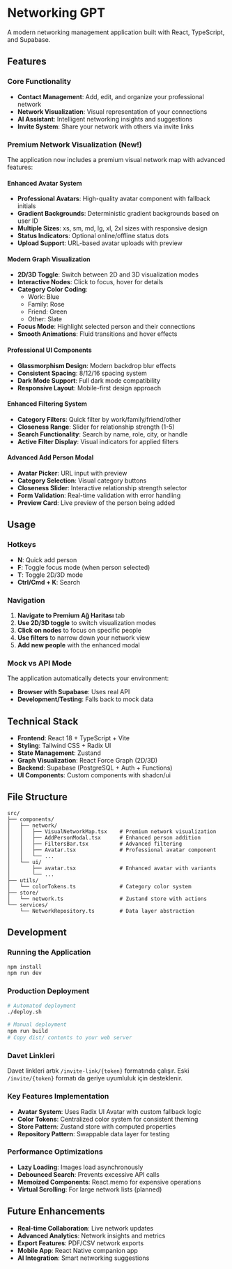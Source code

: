# Networking GPT

A modern networking management application built with React, TypeScript, and Supabase.

## Features

### Core Functionality
- **Contact Management**: Add, edit, and organize your professional network
- **Network Visualization**: Visual representation of your connections
- **AI Assistant**: Intelligent networking insights and suggestions
- **Invite System**: Share your network with others via invite links

### Premium Network Visualization (New!)

The application now includes a premium visual network map with advanced features:

#### Enhanced Avatar System
- **Professional Avatars**: High-quality avatar component with fallback initials
- **Gradient Backgrounds**: Deterministic gradient backgrounds based on user ID
- **Multiple Sizes**: xs, sm, md, lg, xl, 2xl sizes with responsive design
- **Status Indicators**: Optional online/offline status dots
- **Upload Support**: URL-based avatar uploads with preview

#### Modern Graph Visualization
- **2D/3D Toggle**: Switch between 2D and 3D visualization modes
- **Interactive Nodes**: Click to focus, hover for details
- **Category Color Coding**: 
  - Work: Blue
  - Family: Rose  
  - Friend: Green
  - Other: Slate
- **Focus Mode**: Highlight selected person and their connections
- **Smooth Animations**: Fluid transitions and hover effects

#### Professional UI Components
- **Glassmorphism Design**: Modern backdrop blur effects
- **Consistent Spacing**: 8/12/16 spacing system
- **Dark Mode Support**: Full dark mode compatibility
- **Responsive Layout**: Mobile-first design approach

#### Enhanced Filtering System
- **Category Filters**: Quick filter by work/family/friend/other
- **Closeness Range**: Slider for relationship strength (1-5)
- **Search Functionality**: Search by name, role, city, or handle
- **Active Filter Display**: Visual indicators for applied filters

#### Advanced Add Person Modal
- **Avatar Picker**: URL input with preview
- **Category Selection**: Visual category buttons
- **Closeness Slider**: Interactive relationship strength selector
- **Form Validation**: Real-time validation with error handling
- **Preview Card**: Live preview of the person being added

## Usage

### Hotkeys
- **N**: Quick add person
- **F**: Toggle focus mode (when person selected)
- **T**: Toggle 2D/3D mode
- **Ctrl/Cmd + K**: Search

### Navigation
1. **Navigate to Premium Ağ Haritası** tab
2. **Use 2D/3D toggle** to switch visualization modes
3. **Click on nodes** to focus on specific people
4. **Use filters** to narrow down your network view
5. **Add new people** with the enhanced modal

### Mock vs API Mode
The application automatically detects your environment:
- **Browser with Supabase**: Uses real API
- **Development/Testing**: Falls back to mock data

## Technical Stack

- **Frontend**: React 18 + TypeScript + Vite
- **Styling**: Tailwind CSS + Radix UI
- **State Management**: Zustand
- **Graph Visualization**: React Force Graph (2D/3D)
- **Backend**: Supabase (PostgreSQL + Auth + Functions)
- **UI Components**: Custom components with shadcn/ui

## File Structure

```
src/
├── components/
│   ├── network/
│   │   ├── VisualNetworkMap.tsx    # Premium network visualization
│   │   ├── AddPersonModal.tsx      # Enhanced person addition
│   │   ├── FiltersBar.tsx          # Advanced filtering
│   │   ├── Avatar.tsx              # Professional avatar component
│   │   └── ...
│   └── ui/
│       ├── avatar.tsx              # Enhanced avatar with variants
│       └── ...
├── utils/
│   └── colorTokens.ts              # Category color system
├── store/
│   └── network.ts                  # Zustand store with actions
└── services/
    └── NetworkRepository.ts        # Data layer abstraction
```

## Development

### Running the Application
```bash
npm install
npm run dev
```

### Production Deployment
```bash
# Automated deployment
./deploy.sh

# Manual deployment
npm run build
# Copy dist/ contents to your web server
```

### Davet Linkleri
Davet linkleri artık `/invite-link/{token}` formatında çalışır. Eski `/invite/{token}` formatı da geriye uyumluluk için desteklenir.

### Key Features Implementation
- **Avatar System**: Uses Radix UI Avatar with custom fallback logic
- **Color Tokens**: Centralized color system for consistent theming
- **Store Pattern**: Zustand store with computed properties
- **Repository Pattern**: Swappable data layer for testing

### Performance Optimizations
- **Lazy Loading**: Images load asynchronously
- **Debounced Search**: Prevents excessive API calls
- **Memoized Components**: React.memo for expensive operations
- **Virtual Scrolling**: For large network lists (planned)

## Future Enhancements

- **Real-time Collaboration**: Live network updates
- **Advanced Analytics**: Network insights and metrics
- **Export Features**: PDF/CSV network exports
- **Mobile App**: React Native companion app
- **AI Integration**: Smart networking suggestions

